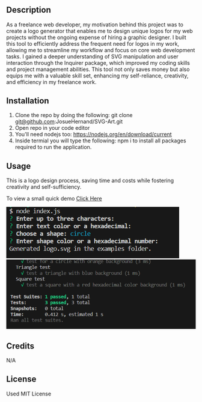 # <SVG-Art>

## Description

As a freelance web developer, my motivation behind this project was to create a logo generator that enables me to design unique logos for my web projects without the ongoing expense of hiring a graphic designer. I built this tool to efficiently address the frequent need for logos in my work, allowing me to streamline my workflow and focus on core web development tasks. I gained a deeper understanding of SVG manipulation and user interaction through the Inquirer package, which improved my coding skills and project management abilities. This tool not only saves money but also equips me with a valuable skill set, enhancing my self-reliance, creativity, and efficiency in my freelance work.

## Installation

1) Clone the repo by doing the following: git clone git@github.com:JosueHernand/SVG-Art.git
2) Open repo in your code editor
3) You'll need nodejs too: https://nodejs.org/en/download/current
4) Inside termial you will type the following: npm i
    to install all packages required to run the application.

## Usage

This is a logo design process, saving time and costs while fostering creativity and self-sufficiency.

To view a small quick demo [Click Here](https://drive.google.com/file/d/16VEZwN87DgDLgB9hhEqRTdh_AayWCe3J/view)


![SVG Logo](./lib/images/Logo.png)
![Jest Test](./lib/images/JestTest.png)

## Credits

N/A

## License

Used MIT License
